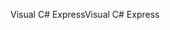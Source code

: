 <span data-ttu-id="bff6c-101">Visual C# Express</span><span class="sxs-lookup"><span data-stu-id="bff6c-101">Visual C# Express</span></span>